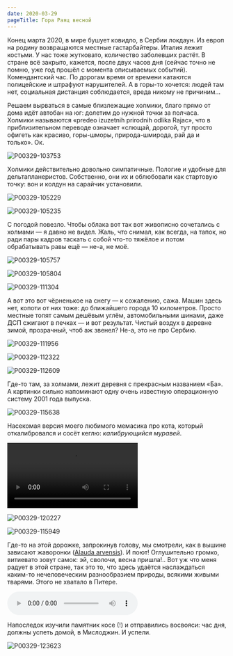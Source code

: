 ```yaml
---
date: 2020-03-29
pageTitle: Гора Раяц весной
---
```


Конец марта 2020, в мире бушует ковидло, в Сербии локдаун. Из европ на родину возвращаются местные гастарбайтеры. Италия 
лежит костьми. У нас тоже жутковато, количество заболевших растёт. В стране всё закрыто, кажется, после двух часов дня 
(сейчас точно не помню, уже год прошёл с момента описываемых событий). Комендантский час. По дорогам время от времени 
катаются полицейские и штрафуют нарушителей. А в горы-то хочется: людей там нет, социальная дистанция соблюдается, вреда 
никому не причиним…

Решаем вырваться в самые близлежащие холмики, благо прямо от дома идёт автобан на юг: долетим до нужной точки за 
полчаса. Холмики называются «predeo izuzetnih prirodnih odlika Rajac», что в приблизительном переводе означает «слющай, 
дорогой, тут просто офигеть как красиво, горы-шморы, природа-шмирода, рай да и только». Ок.

![P00329-103753](../P00329-103753.jpg)

Холмики действительно довольно симпатичные. Пологие и удобные для дельтапланеристов. Собственно, они их и облюбовали как стартовую точку: вон и колдун на сарайчик установили.

![P00329-105229](../P00329-105229.jpg)

![P00329-105235](../P00329-105235.jpg)

С погодой повезло. Чтобы облака вот так вот живописно сочетались с холмами — я давно не видел. Жаль, что снимал, как всегда, на тапок, но ради пары кадров таскать с собой что-то тяжёлое и потом обрабатывать равы ещё — не-а, не моё.

![P00329-105757](../P00329-105757.jpg)

![P00329-105804](../P00329-105804.jpg)

![P00329-111304](../P00329-111304.jpg)

А вот это вот чёрненькое на снегу — к сожалению, сажа. Машин здесь нет, копоти от них тоже: до ближайшего города 10 километров. Просто местные топят самым дешёвым углём, автомобильными шинами, даже ДСП сжигают в печках — и вот результат. Чистый воздух в деревне зимой, прозрачный, чтоб аж звенел? Не-а, это не про Сербию.

![P00329-111956](../P00329-111956.jpg)

![P00329-112322](../P00329-112322.jpg)

![P00329-112609](../P00329-112609.jpg)

Где-то там, за холмами, лежит деревня с прекрасным названием «Ба». А картинки сильно напоминают одну очень известную операционную систему 2001 года выпуска.

![P00329-115638](../P00329-115638.jpg)

Насекомая версия моего любимого мемасика про кота, который откалибровался и сосёт кеглю: *калибрующийся муравей*.

<video src="../stab-V00329-114621.mp4" controls></video>

![P00329-120227](../P00329-120227.jpg)

![P00329-115949](../P00329-115949.jpg)

Где-то на этой дорожке, запрокинув голову, мы смотрели, как в вышине зависают жаворонки ([Alauda arvensis](https://ru.wikipedia.org/wiki/%D0%9F%D0%BE%D0%BB%D0%B5%D0%B2%D0%BE%D0%B9_%D0%B6%D0%B0%D0%B2%D0%BE%D1%80%D0%BE%D0%BD%D0%BE%D0%BA)). И поют! Оглушительно громко, витиевато зовут самок: эй, сволочи, весна пришла!.. Вот уж что меня радует в этой стране, так это то, что здесь удаётся наслаждаться каким-то нечеловеческим разнообразием природы, всякими живыми тварями. Этого не хватало в Питере.

<audio src="../eurasian_skylark.mp3" controls></audio>

Напоследок изучили памятник косе (!) и отправились восвояси: час дня, должны успеть домой, в Мислоджин. И успели.

![P00329-123623](../P00329-123623.jpg)

